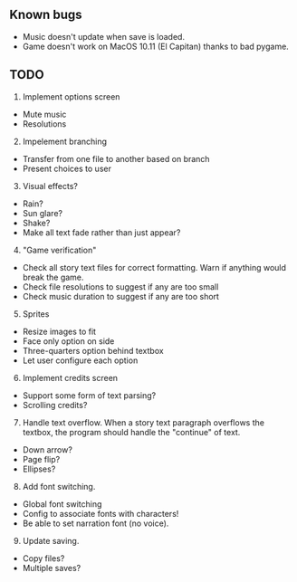 ## Known bugs
- Music doesn't update when save is loaded.
- Game doesn't work on MacOS 10.11 (El Capitan) thanks to bad pygame.


## TODO

1. Implement options screen
- Mute music
- Resolutions


2. Impelement branching
- Transfer from one file to another based on branch
- Present choices to user


3. Visual effects?
- Rain?
- Sun glare?
- Shake?
- Make all text fade rather than just appear?


4. "Game verification"
- Check all story text files for correct formatting. Warn if anything would break the game.
- Check file resolutions to suggest if any are too small
- Check music duration to suggest if any are too short


5. Sprites
- Resize images to fit
- Face only option on side
- Three-quarters option behind textbox
- Let user configure each option


6. Implement credits screen
- Support some form of text parsing?
- Scrolling credits?


7. Handle text overflow. When a story text paragraph overflows the textbox, the program should handle the "continue" of text.
- Down arrow?
- Page flip?
- Ellipses?


8. Add font switching.
- Global font switching
- Config to associate fonts with characters!
- Be able to set narration font (no voice).


9. Update saving.
- Copy files?
- Multiple saves?
